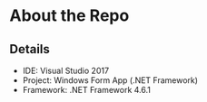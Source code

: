# About the Repo

## Details
 - IDE: Visual Studio 2017
 - Project: Windows Form App (.NET Framework)
 - Framework: .NET Framework 4.6.1
